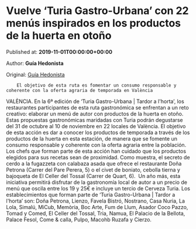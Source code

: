 
# Vuelve ‘Turia Gastro-Urbana’ con 22 menús inspirados en los productos de la huerta en otoño

Published at: **2019-11-01T00:00:00+00:00**

Author: **Guía Hedonista**

Original: [Guía Hedonista](https://valenciaplaza.com/vuelve-turia-gastro-urbana-con-22-menus-inspirados-en-los-productos-de-la-huerta-en-otono)


        El objetivo de esta ruta es fomentar un consumo responsable y coherente con la oferta agraria de temporada en València
      
VALÈNCIA. En la 6ª edición de ‘Turia Gastro-Urbana | Tardor a l'horta’, los restaurantes participantes de esta ruta gastronómica se enfrentan a un reto creativo: elaborar un menú de autor con productos de la huerta en otoño. Estas propuestas gastronómicas maridadas con Turia podrán degustarse del 31 de octubre al 10 de noviembre en 22 locales de València.
El objetivo de esta acción es dar a conocer los productos de temporada a través de los productos de la huerta en esta estación, de manera que se fomente un consumo responsable y coherente con la oferta agraria entre la población. 
Los chefs que forman parte de esta acción han cuidado que los productos elegidos para sus recetas sean de proximidad. Como muestra, el secreto de cerdo a la fugazzeta con calabaza asada que ofrece el restaurante Doña Petrona (Carrer del Pare Perera, 5) o el civet de boniato, cebolla tierna y bajoqueta de El Celler del Tossal (Carrer de Quart, 6). 
Un año más, esta iniciativa permitirá disfrutar de la gastronomía local de autor a un precio de menú que oscila entre los 19 y 25€ e incluye un tercio de Cerveza Turia. Los establecimientos que forman parte de ‘Turia Gastro-Urbana | Tardor a l'horta’ son: Doña Petrona, Lienzo, Favela Bistró, Nostrano, Casa Nuria, La Lola, Simalú, MiCub, Memòria, Boc Arte, Fum de Llum, Asador Coco Pazzo, Tomad y Comed, El Celler del Tossal, Tria, Namua, El Palacio de la Bellota, Palace Fesol, Come & calla, Pulpo, Macohb Ruzafa y Cierzo.
